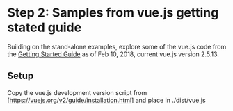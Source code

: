 # Step 2: Samples from vue.js getting stated guide
 
Building on the stand-alone examples, explore some of the vue.js code from the [Getting Started Guide](https://vuejs.org/v2/guide/) 
as of Feb 10, 2018, current vue.js version 2.5.13.

## Setup

Copy the vue.js development version script from [https://vuejs.org/v2/guide/installation.html] and place in ./dist/vue.js



